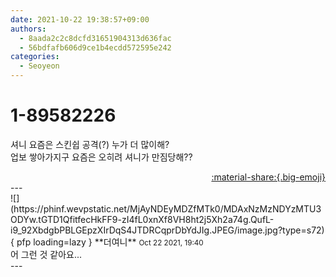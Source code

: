 ```yaml
---
date: 2021-10-22 19:38:57+09:00
authors:
  - 8aada2c2c8dcfd31651904313d636fac
  - 56bdfafb606d9ce1b4ecdd572595e242
categories:
  - Seoyeon
---
```


# 1-89582226

<div class="post-container" markdown="1">
<div class="content-container md-sidebar__scrollwrap" markdown="1">

셔니 요즘은 스킨쉽 공격(?) 누가 더 많이해?<br>업보 쌓아가지구 요즘은 오히려 셔니가 만짐당해??

</div>
</div>

<div style="text-align: right;" markdown="1">
<a href="https://weverse.io/fromis9/fanpost/1-89582226" style="text-align: right;">:material-share:{.big-emoji}</a>
</div>
---

<div class="comments-container md-sidebar__scrollwrap" markdown="1">
<div class="comment" markdown="1">
<div class='id-container' markdown="1">
![](https://phinf.wevpstatic.net/MjAyNDEyMDZfMTk0/MDAxNzMzNDYzMTU3ODYw.tGTD1QfitfecHkFF9-zI4fL0xnXf8VH8ht2j5Xh2a74g.QufL-i9_92XbdgbPBLGEpzXIrDqS4JTDRCqprDbYdJIg.JPEG/image.jpg?type=s72){ pfp loading=lazy }
**<span class="artist">더여니</span>** <small>Oct 22 2021, 19:40</small><br>
</div>
<div class='comment-body' markdown="1">
어 그런 것 같아요...
</div>
</div>
</div>
---
